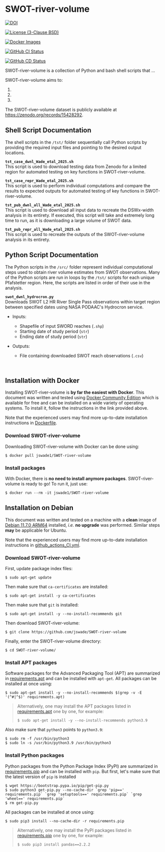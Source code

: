 # SWOT-river-volume
[![DOI](https://zenodo.org/badge/DOI/10.5281/zenodo.15428292)](https://doi.org/10.5281/zenodo.15428292)

[![License (3-Clause BSD)](https://img.shields.io/badge/license-BSD%203--Clause-yellow.svg)](https://github.com/jswade/SWOT-river-volume/blob/main/LICENSE)

[![Docker Images](https://img.shields.io/badge/docker-images-blue?logo=docker)](https://hub.docker.com/r/jswade1/xxxxx)

[![GitHub CI Status](https://github.com/jswade/SWOT-river-volume/actions/workflows/github_actions_CI.yml/badge.svg)](https://github.com/jswade/SWOT-river-volume/actions/workflows/github_actions_CI.yml)

[![GitHub CD Status](https://github.com/jswade/SWOT-river-volume/actions/workflows/github_actions_CD.yml/badge.svg)](https://github.com/jswade/SWOT-river-volume/actions/workflows/github_actions_CD.yml)

SWOT-river-volume is a collection of Python and bash shell scripts that ...

SWOT-river-volume aims to:

1.  
2.  
3.  

The SWOT-river-volume dataset is publicly available at https://zenodo.org/records/15428292.

## Shell Script Documentation
The shell scripts in the `/tst/` folder sequentially call Python scripts by providing
the required input files and pointing to the desired output locations.

**`tst_case_dwnl_Wade_etal_2025.sh`**  
This script is used to download testing data
from Zenodo for a limited region for automated testing on key functions in SWOT-river-volume.

**`tst_case_repr_Wade_etal_2025.sh`**  
This script is used to perform individual computations and compare the results to expected outputs for automated testing of key functions in SWOT-river-volume.

**`tst_pub_dwnl_all_Wade_etal_2025.sh`**  
This script is used to download all input data
to recreate the DSWx-width analysis in its entirety. If executed, this script will take 
and extremely long time to run, as it is downloading a large volume of SWOT data.

**`tst_pub_repr_all_Wade_etal_2025.sh`**  
This script is used to recreate the outputs of 
the SWOT-river-volume analysis in its entirety.

## Python Script Documentation  
The Python scripts in the `/src/` folder represent individual computational steps used to 
obtain river volume estimates from SWOT observations. Many of the Python scripts are 
run in loops by the `/tst/` scripts for each unique Pfafstetter region. Here, the scripts
are listed in order of their use in the analysis.

**`swot_dwnl_hydrocron.py`**  
Downloads SWOT L2 HR River Single Pass observations within target region between specified
dates using NASA PODAAC's Hydrocron service. 

  * Inputs:  
    * Shapefile of input SWORD reaches (`.shp`)  
    * Starting date of study period (`str`)  
    * Ending date of study period (`str`)  

  * Outputs:  
    * File containing downloaded SWOT reach observations (`.csv`)  

&nbsp;  

## Installation with Docker
Installing SWOT-river-volume is **by far the easiest with Docker**. This document was
written and tested using
[Docker Community Edition](https://www.docker.com/community-edition#/download)
which is available for free and can be installed on a wide variety of operating
systems. To install it, follow the instructions in the link provided above.

Note that the experienced users may find more up-to-date installation
instructions in
[Dockerfile](https://github.com/jswade/SWOT-river-volume/blob/main/Dockerfile).

### Download SWOT-river-volume
Downloading SWOT-river-volume with Docker can be done using:

```
$ docker pull jswade1/SWOT-river-volume
```

### Install packages
With Docker, there is **no need to install anymore packages**.
SWOT-river-volume is ready to go! To run it, just use:

```
$ docker run --rm -it jswade1/SWOT-river-volume
```

## Installation on Debian
This document was written and tested on a machine with a **clean** image of 
[Debian 11.7.0 ARM64](https://cdimage.debian.org/cdimage/archive/11.7.0/arm64/iso-cd/debian-11.7.0-arm64-netinst.iso)
installed, *i.e.* **no upgrade** was performed. 
Similar steps **may** be applicable for Ubuntu.

Note that the experienced users may find more up-to-date installation 
instructions in
[github\_actions\_CI.yml](https://github.com/jswade/SWOT-river-volume/blob/main/.github/workflows/github_actions_CI.yml).

### Download SWOT-river-volume
First, update package index files: 

```
$ sudo apt-get update
```

Then make sure that `ca-certificates` are installed: 

```
$ sudo apt-get install -y ca-certificates
```

Then make sure that `git` is installed: 

```
$ sudo apt-get install -y --no-install-recommends git
```

Then download SWOT-river-volume:

```
$ git clone https://github.com/jswade/SWOT-river-volume
```

Finally, enter the SWOT-river-volume directory:

```
$ cd SWOT-river-volume/
```

### Install APT packages
Software packages for the Advanced Packaging Tool (APT) are summarized in 
[requirements.apt](https://github.com/jswade/SWOT-river-volume/blob/main/requirements.apt)
and can be installed with `apt-get`. All packages can be installed at once using:

```
$ sudo apt-get install -y --no-install-recommends $(grep -v -E '(^#|^$)' requirements.apt)
```

> Alternatively, one may install the APT packages listed in 
> [requirements.apt](https://github.com/jswade/SWOT-river-volume/blob/main/requirements.apt)
> one by one, for example:
>
> ```
> $ sudo apt-get install -y --no-install-recommends python3.9
>```

Also make sure that `python3` points to `python3.9`:

```
$ sudo rm -f /usr/bin/python3
$ sudo ln -s /usr/bin/python3.9 /usr/bin/python3
```

### Install Python packages
Python packages from the Python Package Index (PyPI) are summarized in
[requirements.pip](https://github.com/jswade/SWOT-river-volume/blob/main/requirements.pip)
and can be installed with `pip`. But first, let's make sure that the latest
version of `pip` is installed

```
$ wget https://bootstrap.pypa.io/pip/get-pip.py
$ sudo python3 get-pip.py --no-cache-dir `grep 'pip==' requirements.pip` `grep 'setuptools==' requirements.pip` `grep 'wheel==' requirements.pip`
$ rm get-pip.py
```

All packages can be installed at once using:

```
$ sudo pip3 install --no-cache-dir -r requirements.pip
```

> Alternatively, one may install the PyPI packages listed in 
> [requirements.pip](https://github.com/jswade/SWOT-river-volume/blob/main/requirements.pip)
> one by one, for example:
>
> ```
> $ sudo pip3 install pandas==2.2.2
> ```
